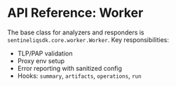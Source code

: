 # API Reference: Worker

The base class for analyzers and responders is `sentineliqsdk.core.worker.Worker`.
Key responsibilities:
- TLP/PAP validation
- Proxy env setup
- Error reporting with sanitized config
- Hooks: `summary`, `artifacts`, `operations`, `run`
